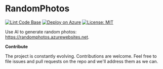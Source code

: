 # RandomPhotos

[![Lint Code Base](https://github.com/marcominerva/RandomPhotos/actions/workflows/linter.yml/badge.svg)](https://github.com/marcominerva/RandomPhotos/actions/workflows/linter.yml)
[![Deploy on Azure](https://github.com/marcominerva/RandomPhotos/actions/workflows/deploy.yml/badge.svg)](https://github.com/marcominerva/RandomPhotos/actions/workflows/deploy.yml)
[![License: MIT](https://img.shields.io/badge/License-MIT-yellow.svg)](https://github.com/marcominerva/TinyCMS/blob/master/LICENSE)

Use AI to generate random photos: https://randomphotos.azurewebsites.net.

**Contribute**

The project is constantly evolving. Contributions are welcome. Feel free to file issues and pull requests on the repo and we'll address them as we can.
